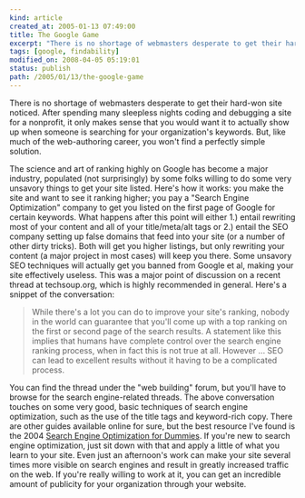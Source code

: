 ```yaml
---
kind: article
created_at: 2005-01-13 07:49:00
title: The Google Game
excerpt: "There is no shortage of webmasters desperate to get their hard-won site noticed."
tags: [google, findability]
modified_on: 2008-04-05 05:19:01
status: publish 
path: /2005/01/13/the-google-game
---
```


There is no shortage of webmasters desperate to get their hard-won site noticed. After spending many sleepless nights coding and debugging a site for a nonprofit, it only makes sense that you would want it to actually show up when someone is searching for your organization's keywords. But, like much of the web-authoring career, you won't find a perfectly simple solution.

The science and art of ranking highly on Google has become a major industry, populated (not surprisingly) by some folks willing to do some very unsavory things to get your site listed. Here's how it works: you make the site and want to see it ranking higher; you pay a "Search Engine Optimization" company to get you listed on the first page of Google for certain keywords. What happens after this point will either 1.) entail rewriting most of your content and all of your title/meta/alt tags or 2.) entail the SEO company setting up false domains that feed into your site (or a number of other dirty tricks). Both will get you higher listings, but only rewriting your content (a major project in most cases) will keep you there. Some unsavory SEO techniques will actually get you banned from Google et al, making your site effectively useless. This was a major point of discussion on a recent thread at techsoup.org, which is highly recommended in general. Here's a snippet of the conversation:

<blockquote class="large">While there's a lot you can do to improve your site's ranking, nobody in the world can guarantee that you'll come up with a top ranking on the first or second page of the search results. A statement like this implies that humans have complete control over the search engine ranking process, when in fact this is not true at all. However ... SEO can lead to excellent results without it having to be a complicated process. </blockquote>

You can find the thread under the "web building" forum, but you'll have to browse for the search engine-related threads. The above conversation touches on some very good, basic techniques of search engine optimization, such as the use of the title tags and keyword-rich copy. There are other guides available online for sure, but the best resource I've found is the 2004 <a href="http://www.amazon.com/exec/obidos/tg/detail/-/0764567586/qid=1110985943/sr=8-1/ref=sr_8_xs_ap_i1_xgl14/104-5132674-2028701?v=glance&s=books&amp;n=507846">Search Engine Optimization for Dummies</a>. If you're new to search engine optimization, just sit down with that and apply a little of what you learn to your site. Even just an afternoon's work can make your site several times more visible on search engines and result in greatly increased traffic on the web. If you're really willing to work at it, you can get an incredible amount of publicity for your organization through your website.